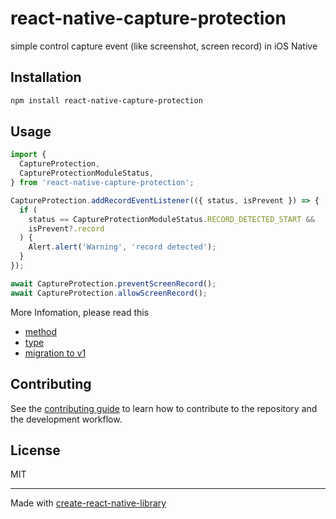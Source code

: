 # react-native-capture-protection

simple control capture event (like screenshot, screen record) in iOS Native

## Installation

```sh
npm install react-native-capture-protection
```

## Usage

```js
import {
  CaptureProtection,
  CaptureProtectionModuleStatus,
} from 'react-native-capture-protection';

CaptureProtection.addRecordEventListener(({ status, isPrevent }) => {
  if (
    status == CaptureProtectionModuleStatus.RECORD_DETECTED_START &&
    isPrevent?.record
  ) {
    Alert.alert('Warning', 'record detected');
  }
});

await CaptureProtection.preventScreenRecord();
await CaptureProtection.allowScreenRecord();
```

More Infomation, please read this

- [method](https://github.com/0xlethe/react-native-capture-protection/wiki/method)
- [type](https://github.com/0xlethe/react-native-capture-protection/wiki/type)
- [migration to v1](https://github.com/0xlethe/react-native-capture-protection/wiki/how-to-migration-v0-to-v1)

## Contributing

See the [contributing guide](CONTRIBUTING.md) to learn how to contribute to the repository and the development workflow.

## License

MIT

---

Made with [create-react-native-library](https://github.com/callstack/react-native-builder-bob)
